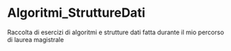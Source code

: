 # Algoritmi_StruttureDati
Raccolta di esercizi di algoritmi e strutture dati fatta durante il mio percorso di laurea magistrale
